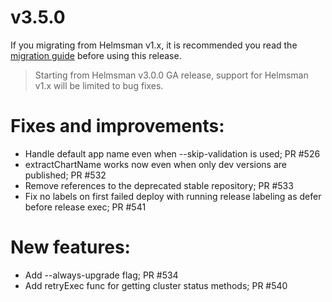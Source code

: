 # v3.5.0

If you migrating from Helmsman v1.x, it is recommended you read the [migration guide](https://github.com/Praqma/helmsman/blob/master/docs/how_to/misc/migrate_to_3.md) before using this release.

> Starting from Helmsman v3.0.0 GA release, support for Helmsman v1.x will be limited to bug fixes.

# Fixes and improvements:

- Handle default app name even when --skip-validation is used; PR #526
- extractChartName works now even when only dev versions are published; PR #532
- Remove references to the deprecated stable repository; PR #533
- Fix no labels on first failed deploy with running release labeling as defer before release exec; PR #541

# New features:

- Add --always-upgrade flag; PR #534
- Add retryExec func for getting cluster status methods; PR #540
